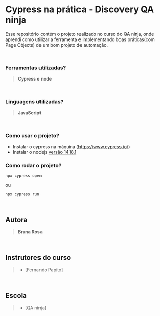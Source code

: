 <h1> Cypress na prática - Discovery QA ninja</h1>

Esse repositório contém o projeto realizado no curso do QA ninja, onde aprendi como utilizar a ferramenta e implementando boas práticas(com Page Objects) de um bom projeto de automação.

<br>
<h3>Ferramentas utilizadas?</h3>
<blockquote><b>Cypress e node</b></blockquote>

<br>
<h3>Linguagens utilizadas?</h3>
<blockquote><b>JavaScript</b></blockquote>

<br>
<h3>Como usar o projeto?</h3>

- Instalar o cypress na máquina (https://www.cypress.io/)
- Instalar o nodejs [versão 14.18.1](https://nodejs.org/download/release/v14.18.1/)


<h3>Como rodar o projeto?</h3>

```
npx cypress open
```
ou 

```
npx cypress run
```



<br>
<h2>Autora</h2>
<blockquote><b>Bruna Rosa</b></blockquote>

<br>
<h2>Instrutores do curso</h2>
<blockquote>
    <ul>
        <li>[Fernando Papito]</li>
    </ul>
</blockquote>

<br>
<h2>Escola</h2>

<blockquote>
    <ul>
        <li>[QA ninja]</li>
    </ul>
</blockquote>
